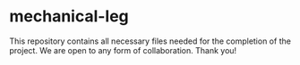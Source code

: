 # mechanical-leg
This repository contains all necessary files needed for the completion of 
the project. We are open to any form of collaboration. Thank you!
